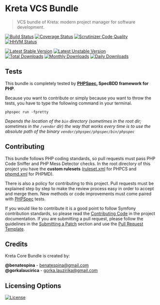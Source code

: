# Kreta VCS Bundle
> VCS bundle of Kreta: modern project manager for software development.

[![Build Status](https://travis-ci.org/kreta-io/VCSBundle.svg?branch=master)](https://travis-ci.org/kreta-io/VCSBundle)
[![Coverage Status](https://img.shields.io/coveralls/kreta-io/VCSBundle.svg)](https://coveralls.io/r/kreta-io/VCSBundle)
[![Scrutinizer Code Quality](https://scrutinizer-ci.com/g/kreta-io/VCSBundle/badges/quality-score.png?b=master)](https://scrutinizer-ci.com/g/kreta-io/VCSBundle/?branch=master)
[![HHVM Status](http://hhvm.h4cc.de/badge/kreta/VCS-bundle.svg)](http://hhvm.h4cc.de/package/kreta/VCS-bundle)

[![Latest Stable Version](https://poser.pugx.org/kreta/VCS-bundle/v/stable.svg)](https://packagist.org/packages/kreta/VCS-bundle)
[![Latest Unstable Version](https://poser.pugx.org/kreta/VCS-bundle/v/unstable.svg)](https://packagist.org/packages/kreta/VCS-bundle)
&nbsp;&nbsp;&nbsp;&nbsp;&nbsp;&nbsp;&nbsp;&nbsp;&nbsp;&nbsp;
[![Total Downloads](https://poser.pugx.org/kreta/VCS-bundle/downloads.svg)](https://packagist.org/packages/kreta/VCS-bundle)
[![Monthly Downloads](https://poser.pugx.org/kreta/VCS-bundle/d/monthly.png)](https://packagist.org/packages/kreta/VCS-bundle)
[![Daily Downloads](https://poser.pugx.org/kreta/VCS-bundle/d/daily.png)](https://packagist.org/packages/kreta/VCS-bundle)

Tests
-----

This bundle is completely tested by **[PHPSpec][1], SpecBDD framework for PHP**.

Because you want to contribute or simply because you want to throw the tests, you have to type the following command
in your terminal.

    phpspec run -fpretty

*Depends the location of the `bin` directory (sometimes in the root dir; sometimes in the `/vendor` dir) the way that
works every time is to use the absolute path of the binary `vendor/phpspec/phpspec/bin/phpspec`*


Contributing
------------

This bundle follows PHP coding standards, so pull requests must pass PHP Code Sniffer and PHP Mess Detector
checks. In the root directory of this project you have the **custom rulesets** ([ruleset.xml]() for PHPCS and
[phpmd.xml]() for PHPMD).

There is also a policy for contributing to this project. Pull requests must
be explained step by step to make the review process easy in order to
accept and merge them. New methods or code improvements must come paired with [PHPSpec][1] tests.

If you would like to contribute it is a good point to follow Symfony contribution standards,
so please read the [Contributing Code][2] in the project
documentation. If you are submitting a pull request, please follow the guidelines
in the [Submitting a Patch][3] section and use the [Pull Request Template][4].

[1]: http://www.phpspec.net/
[2]: http://symfony.com/doc/current/contributing/code/index.html
[3]: http://symfony.com/doc/current/contributing/code/patches.html#check-list
[4]: http://symfony.com/doc/current/contributing/code/patches.html#make-a-pull-request

Credits
-------
Kreta Core Bundle is created by:
>
**@benatespina** - [benatespina@gmail.com](mailto:benatespina@gmail.com)<br/>
**@gorkalaucirica** - [gorka.lauzirika@gmail.com](mailto:gorka.lauzirika@gmail.com)

Licensing Options
-----------------
[![License](https://poser.pugx.org/kreta/VCS-bundle/license.svg)](https://github.com/kreta-io/kreta/blob/master/LICENSE.md)
